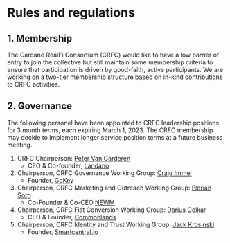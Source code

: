 # Rules and regulations

## 1. Membership
The Cardano RealFi Consortium (CRFC) would like to have a low barrier of entry to join the collective but still maintain some membership criteria to ensure that participation is driven by good-faith, active participants. We are working on a two-tier membership structure based on in-kind contributions to CRFC activities. 

## 2. Governance
The following personel have been appointed to CRFC leadership positions for 3 month terms, each expiring March 1, 2023. 
The CRFC membership may decide to implement longer service position terms at a future business meeting.  

1. CRFC Chairperson: [Peter Van Garderen](https://www.linkedin.com/in/petervangarderen/)
    * CEO & Co-founder, [Landano](https://landano.io)
2. Chairperson, CRFC Governance Working Group: [Craig Immel](https://www.linkedin.com/in/craigimmel/)
    * Founder, [GoKey](https://gokey.network/)
3. Chairperson, CRFC Marketing and Outreach Working Group: [Florian Sorg](https://www.linkedin.com/in/florian-sorg/)
    * Co-Founder & Co-CEO [NEWM](https://newm.io)
5. Chairperson, CRFC Fiat Conversion Working Group: [Darius Golkar](https://www.linkedin.com/in/dgolkar/)
    * CEO & Founder, [Commonlands](https://www.commonlands.org/)
6. Chairperson, CRFC Identity and Trust Working Group: [Jack Krosinski](https://www.linkedin.com/in/jack-krosinski/)
    * Founder, [Smartcentral.io](https://smartcentral.io/)
